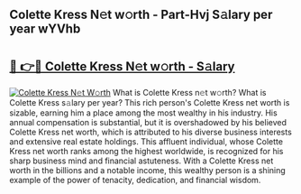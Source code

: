 ## Colette Kress N𝚎t w𝚘rth - Part-Hvj S𝚊lary per year wYVhb

# <h2><a href="http://gc2oq6k.nevu.top/?p=Colette+Kress">🔗 👉🔴 Colette Kress N𝚎t w𝚘rth - S𝚊lary</a></h2>

[![Colette Kress N𝚎t W𝚘rth](https://i.imgur.com/Oavwk0R.jpeg)](http://gc2oq6k.nevu.top/?p=Colette+Kress)
What is Colette Kress n𝚎t w𝚘rth? What is Colette Kress s𝚊lary per year?
This rich person's Colette Kress net worth is sizable, earning him a place among the most wealthy in his industry. His annual compensation is substantial, but it is overshadowed by his believed Colette Kress net worth, which is attributed to his diverse business interests and extensive real estate holdings. This affluent individual, whose Colette Kress net worth ranks among the highest worldwide, is recognized for his sharp business mind and financial astuteness. With a Colette Kress net worth in the billions and a notable income, this wealthy person is a shining example of the power of tenacity, dedication, and financial wisdom.
